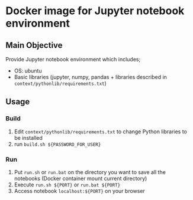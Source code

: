 # Docker image for Jupyter notebook environment

## Main Objective

Provide Jupyter notebook environment which includes;
- OS: ubuntu
- Basic libraries (jupyter, numpy, pandas + libraries described in `context/pythonlib/requirements.txt`)

## Usage

### Build

1. Edit `context/pythonlib/requirements.txt` to change Python libraries to be installed
2. run `build.sh ${PASSWORD_FOR_USER}`

### Run

1. Put `run.sh` or `run.bat` on the directory you want to save all the notebooks (Docker container mount current directory)
2. Execute `run.sh ${PORT}` or `run.bat ${PORT}`
3. Access notebook `localhost:${PORT}` on your browser
